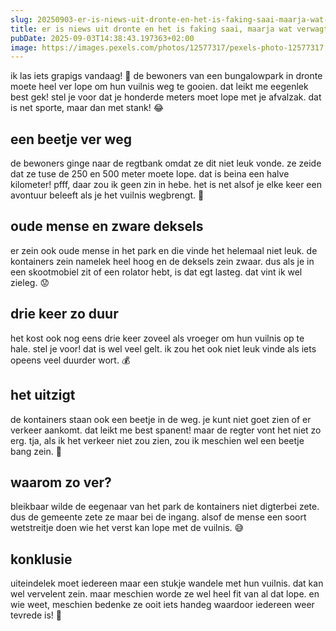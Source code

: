```yaml
---
slug: 20250903-er-is-niews-uit-dronte-en-het-is-faking-saai-maarja-wat-verwagt-je
title: er is niews uit dronte en het is faking saai, maarja wat verwagt je
pubDate: 2025-09-03T14:38:43.197363+02:00
image: https://images.pexels.com/photos/12577317/pexels-photo-12577317.jpeg?auto=compress&cs=tinysrgb&dpr=2&h=650&w=940
---
```

ik las iets grapigs vandaag! 🤔 de bewoners van een bungalowpark in dronte moete heel ver lope om hun vuilnis weg te gooien. dat leikt me eegenlek best gek! stel je voor dat je honderde meters moet lope met je afvalzak. dat is net sporte, maar dan met stank! 😂

## een beetje ver weg

de bewoners ginge naar de regtbank omdat ze dit niet leuk vonde. ze zeide dat ze tuse de 250 en 500 meter moete lope. dat is beina een halve kilometer! pfff, daar zou ik geen zin in hebe. het is net alsof je elke keer een avontuur beleeft als je het vuilnis wegbrengt. 🏃

## oude mense en zware deksels

er zein ook oude mense in het park en die vinde het helemaal niet leuk. de kontainers zein namelek heel hoog en de deksels zein zwaar. dus als je in een skootmobiel zit of een rolator hebt, is dat egt lasteg. dat vint ik wel zieleg. 😟

## drie keer zo duur

het kost ook nog eens drie keer zoveel als vroeger om hun vuilnis op te hale. stel je voor! dat is wel veel gelt. ik zou het ook niet leuk vinde als iets opeens veel duurder wort. 💰

## het uitzigt

de kontainers staan ook een beetje in de weg. je kunt niet goet zien of er verkeer aankomt. dat leikt me best spanent! maar de regter vont het niet zo erg. tja, als ik het verkeer niet zou zien, zou ik meschien wel een beetje bang zein. 👀

## waarom zo ver?

bleikbaar wilde de eegenaar van het park de kontainers niet digterbei zete. dus de gemeente zete ze maar bei de ingang. alsof de mense een soort wetstreitje doen wie het verst kan lope met de vuilnis. 😅

## konklusie

uiteindelek moet iedereen maar een stukje wandele met hun vuilnis. dat kan wel vervelent zein. maar meschien worde ze wel heel fit van al dat lope. en wie weet, meschien bedenke ze ooit iets handeg waardoor iedereen weer tevrede is! 🏅
